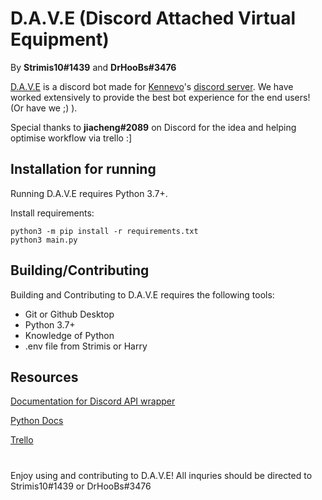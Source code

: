 
# D.A.V.E (Discord Attached Virtual Equipment)

By **Strimis10#1439** and **DrHooBs#3476**




[D.A.V.E](https://github.com/Strimis10/ChaosCrewDiscordBot) is a discord bot made for [Kennevo](https://linktr.ee/kennevo)'s [discord server](discord.gg/kennevo). We have worked extensively to provide the best bot experience for the end users! (Or have we ;) ).

Special thanks to **jiacheng#2089** on Discord for the idea and helping optimise workflow via trello :]

## Installation for running

Running D.A.V.E requires Python 3.7+.

Install requirements:
```shell
python3 -m pip install -r requirements.txt
python3 main.py
```

## Building/Contributing

Building and Contributing to D.A.V.E requires the following tools:

- Git or Github Desktop
- Python 3.7+
- Knowledge of Python
- .env file from Strimis or Harry

## Resources

[Documentation for Discord API wrapper](https://discordpy.readthedocs.io/en/stable/)

[Python Docs](https://docs.python.org/3/)

[Trello](https://trello.com/invite/b/gvCxfmu9/cedda34bbf96a103a60ab3c245f10b29/project)

#

Enjoy using and contributing to D.A.V.E! All inquries should be directed to Strimis10#1439 or DrHooBs#3476
